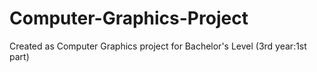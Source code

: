 # Computer-Graphics-Project
Created as Computer Graphics project for Bachelor's Level (3rd year:1st part)
